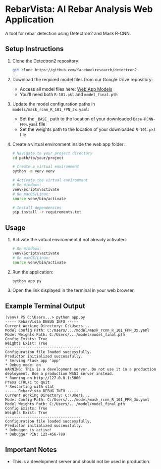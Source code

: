 # RebarVista: AI Rebar Analysis Web Application

A tool for rebar detection using Detectron2 and Mask R-CNN.

## Setup Instructions

1. Clone the Detectron2 repository:
   ```bash
   git clone https://github.com/facebookresearch/detectron2
   ```

2. Download the required model files from our Google Drive repository:
   - Access all model files here: [Web App Models](https://drive.google.com/drive/folders/1bXmBKyZlDxDyZifHVBVSFXJZoFofEVYZ?usp=sharing)
   - You'll need both `R-101.pkl` and `model_final.pth`

3. Update the model configuration paths in `models/mask_rcnn_R_101_FPN_3x.yaml`:
   - Set the `_BASE_` path to the location of your downloaded `Base-RCNN-FPN.yaml` file
   - Set the weights path to the location of your downloaded `R-101.pkl` file

4. Create a virtual environment inside the web app folder:
   ```bash
   # Navigate to your project directory
   cd path/to/your/project

   # Create a virtual environment
   python -m venv venv

   # Activate the virtual environment
   # On Windows:
   venv\Scripts\activate
   # On macOS/Linux:
   source venv/bin/activate

   # Install dependencies
   pip install -r requirements.txt
   ```

## Usage

1. Activate the virtual environment if not already activated:
   ```bash
   # On Windows:
   venv\Scripts\activate
   # On macOS/Linux:
   source venv/bin/activate
   ```

2. Run the application:
   ```bash
   python app.py
   ```

3. Open the link displayed in the terminal in your web browser.

## Example Terminal Output

```
(venv) PS C:\Users...> python app.py 
----- RebarVista DEBUG INFO -----
Current Working Directory: C:\Users...
Model Config Path: C:/Users/.../model/mask_rcnn_R_101_FPN_3x.yaml
Model Weights Path: C:/Users/.../model/model_final.pth
Config Exists: True
Weights Exist: True
----------------------------------
Configuration file loaded successfully.
Predictor initialized successfully.
* Serving Flask app 'app'
* Debug mode: on
WARNING: This is a development server. Do not use it in a production deployment. Use a production WSGI server instead.
* Running on http://127.0.0.1:5000
Press CTRL+C to quit
* Restarting with stat
----- RebarVista DEBUG INFO -----
Current Working Directory: C:\Users...
Model Config Path: C:/Users/.../model/mask_rcnn_R_101_FPN_3x.yaml 
Model Weights Path: C:/Users/.../model/model_final.pth
Config Exists: True
Weights Exist: True
----------------------------------
Configuration file loaded successfully.
Predictor initialized successfully.
* Debugger is active!
* Debugger PIN: 123-456-789
```

## Important Notes

- This is a development server and should not be used in production.
